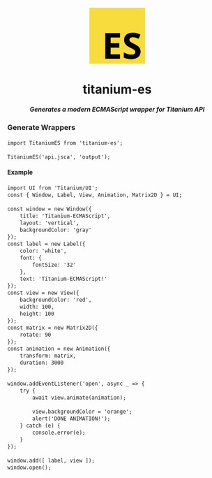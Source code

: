 <p align="center">
	<img src="https://github.com/appcelerator/titanium-es/raw/master/README/es.png" height="128 " width="128">
	<h1 align="center">titanium-es</h1>
	<h5 align="center">Generates a modern ECMAScript wrapper for Titanium API</h6>
</p>

### Generate Wrappers
```
import TitaniumES from 'titanium-es';

TitaniumES('api.jsca', 'output');
```

#### Example
```JS
import UI from 'Titanium/UI';
const { Window, Label, View, Animation, Matrix2D } = UI;

const window = new Window({
    title: 'Titanium-ECMAScript',
    layout: 'vertical',
    backgroundColor: 'gray'
});
const label = new Label({
    color: 'white',
    font: {
        fontSize: '32'
    },
    text: 'Titanium-ECMAScript!'
});
const view = new View({
    backgroundColor: 'red',
    width: 100,
    height: 100
});
const matrix = new Matrix2D({
    rotate: 90
});
const animation = new Animation({
    transform: matrix,
    duration: 3000
});

window.addEventListener('open', async _ => {
    try {
        await view.animate(animation);

        view.backgroundColor = 'orange';
        alert('DONE ANIMATION!');
    } catch (e) {
        console.error(e);
    }
});

window.add([ label, view ]);
window.open();
```